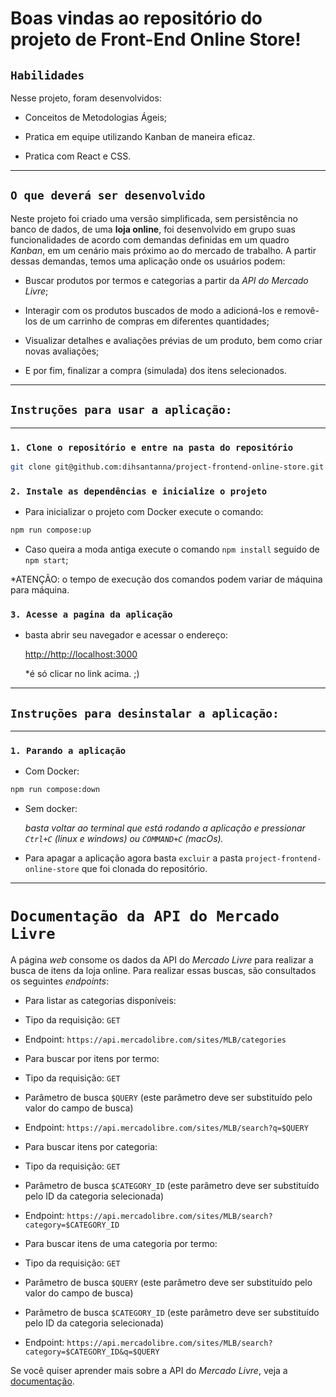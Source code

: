 # Boas vindas ao repositório do projeto de Front-End Online Store!  

## `Habilidades`

Nesse projeto, foram desenvolvidos:

  
* Conceitos de Metodologias Ágeis;

* Pratica em equipe utilizando Kanban de maneira eficaz.

* Pratica com React e CSS.


---

  

## `O que deverá ser desenvolvido`

  

Neste projeto foi criado uma versão simplificada, sem persistência no banco de dados, de uma **loja online**, foi desenvolvido em grupo suas funcionalidades de acordo com demandas definidas em um quadro _Kanban_, em um cenário mais próximo ao do mercado de trabalho. A partir dessas demandas, temos uma aplicação onde os usuários podem:

- Buscar produtos por termos e categorias a partir da _API do Mercado Livre_;

- Interagir com os produtos buscados de modo a adicioná-los e removê-los de um carrinho de compras em diferentes quantidades;

- Visualizar detalhes e avaliações prévias de um produto, bem como criar novas avaliações;

- E por fim, finalizar a compra (simulada) dos itens selecionados.

  

---


## `Instruções para usar a aplicação:`

---

### `1. Clone o repositório e entre na pasta do repositório`

```sh
git clone git@github.com:dihsantanna/project-frontend-online-store.git && cd project-frontend-online-store
```

### `2. Instale as dependências e inicialize o projeto`

* Para inicializar o projeto com Docker execute o comando:

```sh
npm run compose:up
``` 

* Caso queira a moda antiga execute o comando `npm install` seguido de `npm start`;

*ATENÇÃO: o tempo de execução dos comandos podem variar de máquina para máquina.

### `3. Acesse a pagina da aplicação`

* basta abrir seu navegador e acessar o endereço:

  [http://http://localhost:3000](http://http://localhost:3000)

  *é só clicar no link acima. ;)

---  

## `Instruções para desinstalar a aplicação:`

---

### `1. Parando a aplicação`

* Com Docker:

```sh
npm run compose:down
```

* Sem docker:

  _basta voltar ao terminal que está rodando a aplicação e pressionar `Ctrl+C` (linux e windows) ou `COMMAND+C` (macOs)._

* Para apagar a aplicação agora basta `excluir` a pasta `project-frontend-online-store` que foi clonada do repositório.

---

# `Documentação da API do Mercado Livre`

A página _web_ consome os dados da API do _Mercado Livre_ para realizar a busca de itens da loja online. Para realizar essas buscas, são consultados os seguintes _endpoints_:

  

- Para listar as categorias disponíveis:

- Tipo da requisição: `GET`

- Endpoint: `https://api.mercadolibre.com/sites/MLB/categories`

- Para buscar por itens por termo:

- Tipo da requisição: `GET`

- Parâmetro de busca `$QUERY` (este parâmetro deve ser substituído pelo valor do campo de busca)

- Endpoint: `https://api.mercadolibre.com/sites/MLB/search?q=$QUERY`

- Para buscar itens por categoria:

- Tipo da requisição: `GET`

- Parâmetro de busca `$CATEGORY_ID` (este parâmetro deve ser substituído pelo ID da categoria selecionada)

- Endpoint: `https://api.mercadolibre.com/sites/MLB/search?category=$CATEGORY_ID`

- Para buscar itens de uma categoria por termo:

- Tipo da requisição: `GET`

- Parâmetro de busca `$QUERY` (este parâmetro deve ser substituído pelo valor do campo de busca)

- Parâmetro de busca `$CATEGORY_ID` (este parâmetro deve ser substituído pelo ID da categoria selecionada)

- Endpoint: `https://api.mercadolibre.com/sites/MLB/search?category=$CATEGORY_ID&q=$QUERY`

  

Se você quiser aprender mais sobre a API do _Mercado Livre_, veja a [documentação](https://developers.mercadolivre.com.br/pt_br/itens-e-buscas).

  